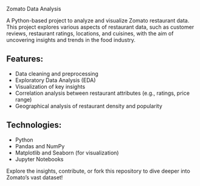  Zomato Data Analysis

A Python-based project to analyze and visualize Zomato restaurant data. This project explores various aspects of restaurant data, such as customer reviews, restaurant ratings, locations, and cuisines, with the aim of uncovering insights and trends in the food industry.

## Features:
- Data cleaning and preprocessing
- Exploratory Data Analysis (EDA)
- Visualization of key insights
- Correlation analysis between restaurant attributes (e.g., ratings, price range)
- Geographical analysis of restaurant density and popularity

## Technologies:
- Python
- Pandas and NumPy
- Matplotlib and Seaborn (for visualization)
- Jupyter Notebooks

Explore the insights, contribute, or fork this repository to dive deeper into Zomato’s vast dataset!

